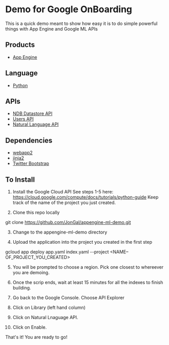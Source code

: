 # Demo for Google OnBoarding

This is a quick demo meant to show how easy it is to do simple powerful things with App Engine and Google ML APIs

## Products
- [App Engine][1]

## Language
- [Python][2]

## APIs
- [NDB Datastore API][3]
- [Users API][4]
- [Natural Language API][5]

## Dependencies
- [webapp2][6]
- [jinja2][7]
- [Twitter Bootstrap][8]

[1]: https://developers.google.com/appengine
[2]: https://python.org
[3]: https://developers.google.com/appengine/docs/python/ndb/
[4]: https://developers.google.com/appengine/docs/python/users/
[5]: https://cloud.google.com/natural-language/docs/
[6]: http://webapp-improved.appspot.com/
[7]: http://jinja.pocoo.org/docs/
[8]: http://twitter.github.com/bootstrap/

## To Install

1) Install the Google Cloud API
See steps 1-5 here: https://cloud.google.com/compute/docs/tutorials/python-guide 
Keep track of the name of the project you just created.

2) Clone this repo locally

git clone https://github.com/JonGal/appengine-ml-demo.git

3) Change to the appengine-ml-demo directory

4) Upload the application into the project you created in the first step

gcloud app deploy app.yaml index.yaml --project <NAME–OF_PROJECT_YOU_CREATED>

5) You will be prompted to choose a region. Pick one closest to whereever you are demoing.

6) Once the scrip ends, wait at least 15 minutes for all the indexes to finish building.

7) Go back to the Google Console. Choose API Explorer

8) Click on Library (left hand column)

9) Click on Natural Lnaguage API.

10) Click on Enable.

That's it! You are ready to go!
